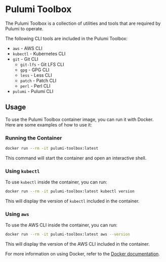 # Pulumi Toolbox

The Pulumi Toolbox is a collection of utilities and tools that are required by Pulumi to operate.

The following CLI tools are included in the Pulumi Toolbox:

- `aws` - AWS CLI
- `kubectl` - Kubernetes CLI
- `git` - Git CLI
  - `git-lfs` - Git LFS CLI
  - `gpg` - GPG CLI
  - `less` - Less CLI
  - `patch` - Patch CLI
  - `perl` - Perl CLI
- `pulumi` - Pulumi CLI

## Usage

To use the Pulumi Toolbox container image, you can run it with Docker. Here are some examples of how to use it:

### Running the Container

```sh
docker run --rm -it pulumi-toolbox:latest
```

This command will start the container and open an interactive shell.

### Using `kubectl`

To use `kubectl` inside the container, you can run:

```sh
docker run --rm -it pulumi-toolbox:latest kubectl version
```

This will display the version of `kubectl` included in the container.

### Using `aws`

To use the AWS CLI inside the container, you can run:

```sh
docker run --rm -it pulumi-toolbox:latest aws --version
```

This will display the version of the AWS CLI included in the container.

For more information on using Docker, refer to the [Docker documentation](https://docs.docker.com/).
